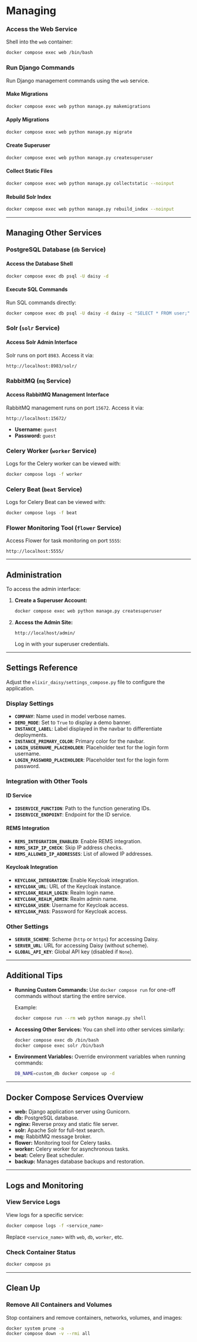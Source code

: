 # Managing

### Access the Web Service

Shell into the `web` container:

```bash
docker compose exec web /bin/bash
```

### Run Django Commands

Run Django management commands using the `web` service.

#### Make Migrations

```bash
docker compose exec web python manage.py makemigrations
```

#### Apply Migrations

```bash
docker compose exec web python manage.py migrate
```

#### Create Superuser

```bash
docker compose exec web python manage.py createsuperuser
```

#### Collect Static Files

```bash
docker compose exec web python manage.py collectstatic --noinput
```

#### Rebuild Solr Index

```bash
docker compose exec web python manage.py rebuild_index --noinput
```

---

## Managing Other Services

### PostgreSQL Database (`db` Service)

#### Access the Database Shell

```bash
docker compose exec db psql -U daisy -d
```

#### Execute SQL Commands

Run SQL commands directly:

```bash
docker compose exec db psql -U daisy -d daisy -c "SELECT * FROM user;"
```

### Solr (`solr` Service)

#### Access Solr Admin Interface

Solr runs on port `8983`. Access it via:

```
http://localhost:8983/solr/
```

### RabbitMQ (`mq` Service)

#### Access RabbitMQ Management Interface

RabbitMQ management runs on port `15672`. Access it via:

```
http://localhost:15672/
```

- **Username:** `guest`
- **Password:** `guest`

### Celery Worker (`worker` Service)

Logs for the Celery worker can be viewed with:

```bash
docker compose logs -f worker
```

### Celery Beat (`beat` Service)

Logs for Celery Beat can be viewed with:

```bash
docker compose logs -f beat
```

### Flower Monitoring Tool (`flower` Service)

Access Flower for task monitoring on port `5555`:

```
http://localhost:5555/
```

---


## Administration

To access the admin interface:

1. **Create a Superuser Account:**

    ```bash
    docker compose exec web python manage.py createsuperuser
    ```

2. **Access the Admin Site:**

    ```
    http://localhost/admin/
    ```

    Log in with your superuser credentials.

---

## Settings Reference

Adjust the `elixir_daisy/settings_compose.py` file to configure the application.

### Display Settings

- **`COMPANY`**: Name used in model verbose names.
- **`DEMO_MODE`**: Set to `True` to display a demo banner.
- **`INSTANCE_LABEL`**: Label displayed in the navbar to differentiate deployments.
- **`INSTANCE_PRIMARY_COLOR`**: Primary color for the navbar.
- **`LOGIN_USERNAME_PLACEHOLDER`**: Placeholder text for the login form username.
- **`LOGIN_PASSWORD_PLACEHOLDER`**: Placeholder text for the login form password.

### Integration with Other Tools

#### ID Service

- **`IDSERVICE_FUNCTION`**: Path to the function generating IDs.
- **`IDSERVICE_ENDPOINT`**: Endpoint for the ID service.

#### REMS Integration

- **`REMS_INTEGRATION_ENABLED`**: Enable REMS integration.
- **`REMS_SKIP_IP_CHECK`**: Skip IP address checks.
- **`REMS_ALLOWED_IP_ADDRESSES`**: List of allowed IP addresses.

#### Keycloak Integration

- **`KEYCLOAK_INTEGRATION`**: Enable Keycloak integration.
- **`KEYCLOAK_URL`**: URL of the Keycloak instance.
- **`KEYCLOAK_REALM_LOGIN`**: Realm login name.
- **`KEYCLOAK_REALM_ADMIN`**: Realm admin name.
- **`KEYCLOAK_USER`**: Username for Keycloak access.
- **`KEYCLOAK_PASS`**: Password for Keycloak access.

### Other Settings

- **`SERVER_SCHEME`**: Scheme (`http` or `https`) for accessing Daisy.
- **`SERVER_URL`**: URL for accessing Daisy (without scheme).
- **`GLOBAL_API_KEY`**: Global API key (disabled if `None`).

---

## Additional Tips

- **Running Custom Commands:** Use `docker compose run` for one-off commands without starting the entire service.

  Example:

  ```bash
  docker compose run --rm web python manage.py shell
  ```

- **Accessing Other Services:** You can shell into other services similarly:

  ```bash
  docker compose exec db /bin/bash
  docker compose exec solr /bin/bash
  ```

- **Environment Variables:** Override environment variables when running commands:

  ```bash
  DB_NAME=custom_db docker compose up -d
  ```

---

## Docker Compose Services Overview

- **web:** Django application server using Gunicorn.
- **db:** PostgreSQL database.
- **nginx:** Reverse proxy and static file server.
- **solr:** Apache Solr for full-text search.
- **mq:** RabbitMQ message broker.
- **flower:** Monitoring tool for Celery tasks.
- **worker:** Celery worker for asynchronous tasks.
- **beat:** Celery Beat scheduler.
- **backup:** Manages database backups and restoration.

---

## Logs and Monitoring

### View Service Logs

View logs for a specific service:

```bash
docker compose logs -f <service_name>
```

Replace `<service_name>` with `web`, `db`, `worker`, etc.

### Check Container Status

```bash
docker compose ps
```

---

## Clean Up

### Remove All Containers and Volumes

Stop containers and remove containers, networks, volumes, and images:

```bash
docker system prune -a
docker compose down -v --rmi all
```
